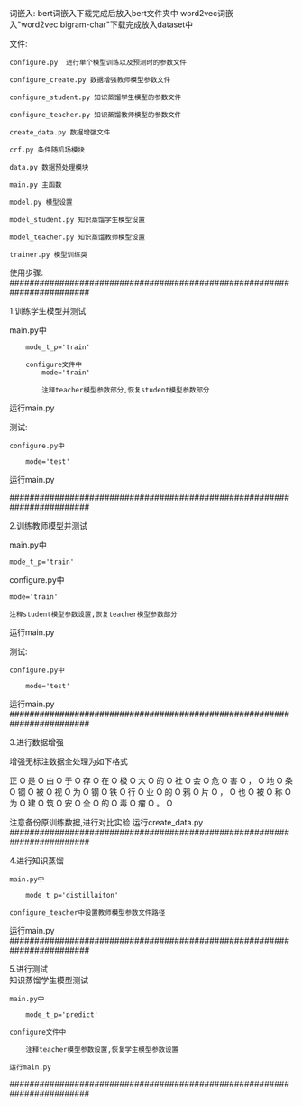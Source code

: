 词嵌入:
bert词嵌入下载完成后放入bert文件夹中
word2vec词嵌入"word2vec.bigram-char"下载完成放入dataset中

文件:

    configure.py  进行单个模型训练以及预测时的参数文件
    
    configure_create.py 数据增强教师模型参数文件
    
    configure_student.py 知识蒸馏学生模型的参数文件
    
    configure_teacher.py 知识蒸馏教师模型的参数文件
    
    create_data.py 数据增强文件
    
    crf.py 条件随机场模块
    
    data.py 数据预处理模块
    
    main.py 主函数
    
    model.py 模型设置
    
    model_student.py 知识蒸馏学生模型设置
    
    model_teacher.py 知识蒸馏教师模型设置
    
    trainer.py 模型训练类
    


使用步骤:
########################################################################

1.训练学生模型并测试

main.py中
        
        mode_t_p='train'
        
        configure文件中 
            mode='train'
            
            注释teacher模型参数部分,恢复student模型参数部分

运行main.py


测试:
    
    configure.py中
        
        mode='test'

运行main.py 

########################################################################

2.训练教师模型并测试

main.py中
    
    mode_t_p='train'

configure.py中
    
    mode='train'
    
    注释student模型参数设置,恢复teacher模型参数部分

运行main.py


测试:
    
    configure.py中
        
        mode='test'

运行main.py 
########################################################################

3.进行数据增强

增强无标注数据全处理为如下格式


正 O
是 O
由 O
于 O
存 O
在 O
极 O
大 O
的 O
社 O
会 O
危 O
害 O
， O
地 O
条 O
钢 O
被 O
视 O
为 O
钢 O
铁 O
行 O
业 O
的 O
鸦 O
片 O
， O
也 O
被 O
称 O
为 O
建 O
筑 O
安 O
全 O
的 O
毒 O
瘤 O
。 O



注意备份原训练数据,进行对比实验
运行create_data.py
########################################################################

4.进行知识蒸馏
    
    main.py中
        
        mode_t_p='distillaiton'
    
    configure_teacher中设置教师模型参数文件路径

运行main.py
########################################################################

5.进行测试  
  知识蒸馏学生模型测试
    
    main.py中
        
        mode_t_p='predict'
    
    configure文件中
        
        注释teacher模型参数设置,恢复学生模型参数设置
    
    运行main.py
########################################################################    
